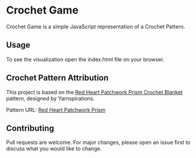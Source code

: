 # Crochet Game

Crochet Game is a simple JavaScript representation of a Crochet Pattern.

## Usage

To see the visualization open the index.html file on your browser.


## Crochet Pattern Attribution

This project is based on the [Red Heart Patchwork Prism Crochet Blanket](https://www.yarnspirations.com/en-row/collections/patterns/products/red-heart-patchwork-prism-crochet-blanket) pattern, designed by Yarnspirations.

Pattern URL: [Red Heart Patchwork Prism](https://www.yarnspirations.com/en-row/collections/patterns/products/red-heart-patchwork-prism-crochet-blanket)

## Contributing

Pull requests are welcome. For major changes, please open an issue first
to discuss what you would like to change.